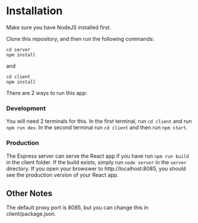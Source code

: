 # Installation

Make sure you have NodeJS installed first.

Clone this repository, and then run the following commands:
```
cd server
npm install
```
and
```
cd client
npm install
```

There are 2 ways to run this app:

### Development
You will need 2 terminals for this. In the first terminal, run ```cd client``` and run ```npm run dev```. In the second terminal run ```cd client``` and then run ```npm start```.

### Production
The Express server can serve the React app if you have run ```npm run build``` in the client folder. If the build exists, simply run ```node server``` in the ```server``` directory. If you open your browswer to http://localhost:8085, you should see the production version of your React app.

## Other Notes
The default proxy port is 8085, but you can change this in client/package.json.
